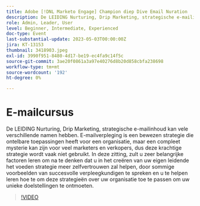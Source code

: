 ```yaml
---
title: Adobe [!DNL Marketo Engage] Champion diep Dive Email Nuration
description: De LEIDING Nurturing, Drip Marketing, strategische e-mailinhoud kan vele verschillende namen hebben. E-mailverpleging is een bewezen strategie die ontelbare toepassingen heeft voor een organisatie, maar een compleet mysterie kan zijn voor veel marketers en verkopers, dus deze krachtige strategie wordt vaak niet gebruikt. In deze zitting, zult u zeer belangrijke factoren leren om na te denken dat u in het creëren van uw eigen leidende het voeden strategie meer zelfvertrouwen zal helpen, door sommige voorbeelden van succesvolle verpleegkundigen te spreken en u te helpen leren hoe te om deze strategieën over uw organisatie toe te passen om uw unieke doelstellingen te ontmoeten.
role: Admin, Leader, User
level: Beginner, Intermediate, Experienced
doc-type: Event
last-substantial-update: 2023-05-03T00:00:00Z
jira: KT-13153
thumbnail: 3418903.jpeg
exl-id: 3990f951-8480-4d17-be19-ec4fa9c14f5c
source-git-commit: 3ae20f0861a3a97e40276d8b20d858cbfa238698
workflow-type: tm+mt
source-wordcount: '192'
ht-degree: 0%

---
```


# E-mailcursus

De LEIDING Nurturing, Drip Marketing, strategische e-mailinhoud kan vele verschillende namen hebben. E-mailverpleging is een bewezen strategie die ontelbare toepassingen heeft voor een organisatie, maar een compleet mysterie kan zijn voor veel marketers en verkopers, dus deze krachtige strategie wordt vaak niet gebruikt. In deze zitting, zult u zeer belangrijke factoren leren om na te denken dat u in het creëren van uw eigen leidende het voeden strategie meer zelfvertrouwen zal helpen, door sommige voorbeelden van succesvolle verpleegkundigen te spreken en u te helpen leren hoe te om deze strategieën over uw organisatie toe te passen om uw unieke doelstellingen te ontmoeten.

>[!VIDEO](https://video.tv.adobe.com/v/3418903/?learn=on)

